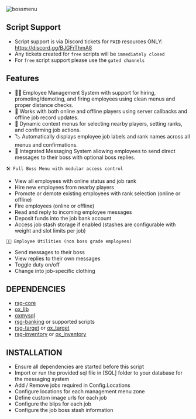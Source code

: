 ![bossmenu](https://github.com/user-attachments/assets/64f1da96-42a5-47dc-97c8-10d9985a4b75)


## Script Support

- Script support is via Discord tickets for ``PAID`` resources ONLY: https://discord.gg/BJGFrThmA8
- Any tickets created for ``free`` scripts will be ``immediately closed``
- For ``free`` script support please use the ``gated channels``



## Features

- 🧑‍💼 Employee Management System with support for hiring, promoting/demoting, and firing employees using clean menus and proper distance checks.
- 📡 Works with both online and offline players using server callbacks and offline job record updates.
- 🧠 Dynamic context menus for selecting nearby players, setting ranks, and confirming job actions.
- 🏷️ Automatically displays employee job labels and rank names across all menus and confirmations.
- 📨 Integrated Messaging System allowing employees to send direct messages to their boss with optional boss replies.

``🛠️ Full Boss Menu with modular access control``
- View all employees with online status and job rank
- Hire new employees from nearby players
- Promote or demote existing employees with rank selection (online or offline)
- Fire employees (online or offline)
- Read and reply to incoming employee messages
- Deposit funds into the job bank account
- Access job stash storage if enabled (stashes are configurable with weight and slot limits per job)

``👨‍🔧 Employee Utilities (non boss grade employees)``
- Send messages to their boss
- View replies to their own messages
- Toggle duty on/off
- Change into job-specific clothing



## DEPENDENCIES

- [rsg-core](https://github.com/RSGCore-framework/rsg-core)
- [ox_lib](https://github.com/overextended/ox_lib/releases/)
- [oxmysql](https://github.com/overextended/oxmysql/releases)
- [rsg-banking](https://github.com/RSGCore-framework/rsg-banking) or supported scripts
- [rsg-target](https://github.com/RSGCore-framework/rsg-target) or [ox_target](https://github.com/overextended/ox_target/releases/)
- [rsg-inventory](https://github.com/RSGCore-framework/rsg-inventory) or [ox_inventory](https://github.com/overextended/ox_inventory/releases/)




## INSTALLATION

- Ensure all dependencies are started before this script
- Import or run the provided sql file in [SQL] folder to your database for the messaging system
- Add / Remove jobs required in Config.Locations
- Configure locations for each management menu zone
- Define custom image urls for each job
- Configure the blips for each job
- Configure the job boss stash information
